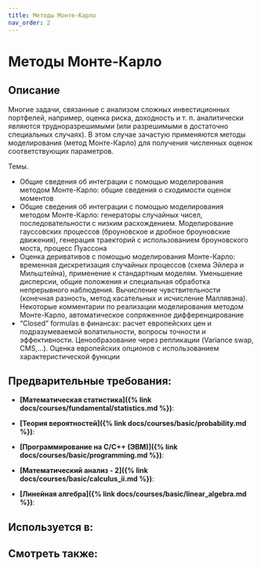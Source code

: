 ```yaml
---
title: Методы Монте-Карло
nav_order: 2
---
```


# Методы Монте-Карло


## Описание 
Многие задачи, связанные с анализом сложных инвестиционных портфелей, например, оценка риска, доходность и т. п. аналитически являются трудноразрешимыми (или разрешимыми в достаточно специальных случаях). В этом случае зачастую применяются методы моделирования (метод Монте-Карло) для получения численных оценок соответствующих параметров.

Темы.
- Общие сведения об интеграции с помощью моделирования методом Монте-Карло: общие сведения о сходимости оценок моментов
- Общие сведения об интеграции с помощью моделирования методом Монте-Карло: генераторы случайных чисел, последовательности с низким расхождением. Моделирование гауссовских процессов (броуновское и дробное броуновские движения), генерация траекторий с использованием броуновского моста, процесс Пуассона
- Оценка деривативов с помощью моделирования Монте-Карло: временная дискретизация случайных процессов (схема Эйлера и Мильштейна), применение к стандартным моделям. Уменьшение дисперсии, общие положения и специальная обработка непрерывного наблюдения. Вычисление чувствительности (конечная разность, метод касательных и исчисление Маллявэна). Некоторые комментарии по реализации моделирования методом Монте-Карло, автоматическое сопряженное дифференцирование
-  “Closed” formulas в финансах: расчет европейских цен и подразумеваемой волатильности, вопросы точности и эффективности. Ценообразование через репликации (Variance swap, CMS,…). Оценка европейских опционов с использованием характеристической функции


## Предварительные требования:

- **[Математическая статистика]({% link docs/courses/fundamental/statistics.md %})**: 

- **[Теория вероятностей]({% link docs/courses/basic/probability.md %})**: 

- **[Программирование на С/С++ (ЭВМ)]({% link docs/courses/basic/programming.md %})**: 

- **[Математический анализ - 2]({% link docs/courses/basic/calculus_ii.md %})**: 

- **[Линейная алгебра]({% link docs/courses/basic/linear_algebra.md %})**: 


## Используется в:


## Смотреть также:
